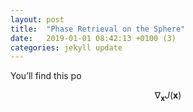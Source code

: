 ```yaml
---
layout: post
title:  "Phase Retrieval on the Sphere"
date:   2019-01-01 08:42:13 +0100 (3)
categories: jekyll update
---
```


You’ll find this po

$$ \nabla_\boldsymbol{x} J(\boldsymbol{x}) $$